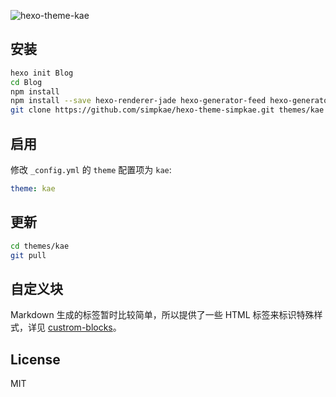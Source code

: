 ![hexo-theme-kae](http://i12.tietuku.com/ad8d1df7702a0a53s.png)

## 安装

``` bash
hexo init Blog
cd Blog
npm install
npm install --save hexo-renderer-jade hexo-generator-feed hexo-generator-sitemap hexo-browsersync
git clone https://github.com/simpkae/hexo-theme-simpkae.git themes/kae
```

## 启用

修改 `_config.yml` 的 `theme` 配置项为 `kae`:

```yaml
theme: kae
```

## 更新

``` bash
cd themes/kae
git pull
```

## 自定义块

Markdown 生成的标签暂时比较简单，所以提供了一些 HTML 标签来标识特殊样式，详见 [custrom-blocks](https://github.com/SimpKae/hexo-themes-kae/blob/master/doc/custom-blocks.md)。

## License

MIT
